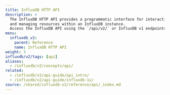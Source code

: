 ```yaml
---
title: InfluxDB HTTP API
description: >
  The InfluxDB HTTP API provides a programmatic interface for interactions with InfluxDB, such as writing and querying data,
  and managing resources within an InfluxDB instance.
  Access the InfluxDB API using the `/api/v2/` or InfluxDB v1 endpoints.
menu:
  influxdb_v2:
    parent: Reference
    name: InfluxDB HTTP API
weight: 3
influxdb/v2/tags: [api]
aliases:
  - /influxdb/v2/concepts/api/
related:
  - /influxdb/v2/api-guide/api_intro/
  - /influxdb/v2/api-guide/influxdb-1x/
source: /shared/influxdb-v2/reference/api/_index.md
---
```


<!-- The content for this file is located at
// SOURCE content/shared/influxdb-v2/reference/api/_index.md -->
